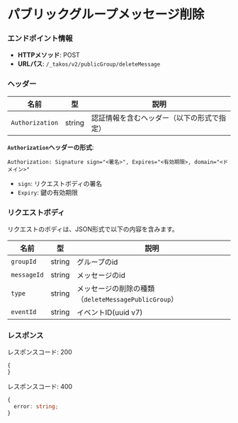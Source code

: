 # パブリックグループメッセージ削除

### エンドポイント情報

- **HTTPメソッド**: POST
- **URLパス**: `/_takos/v2/publicGroup/deleteMessage`

### ヘッダー

| 名前            | 型     | 説明                                       |
| --------------- | ------ | ------------------------------------------ |
| `Authorization` | string | 認証情報を含むヘッダー（以下の形式で指定） |

**`Authorization`ヘッダーの形式**:

```
Authorization: Signature sign="<署名>", Expires="<有効期限>, domain="<ドメイン>"
```

- `sign`: リクエストボディの署名
- `Expiry`: 鍵の有効期限

### リクエストボディ

リクエストのボディは、JSON形式で以下の内容を含みます。

| 名前        | 型     | 説明                                                 |
| ----------- | ------ | ---------------------------------------------------- |
| `groupId`   | string | グループのid                                         |
| `messageId` | string | メッセージのid                                       |
| `type`      | string | メッセージの削除の種類（`deleteMessagePublicGroup`） |
| `eventId`   | string | イベントID(uuid v7)                                  |

### レスポンス

レスポンスコード: 200

```ts
{
}
```

レスポンスコード: 400

```ts
{
  error: string;
}
```
